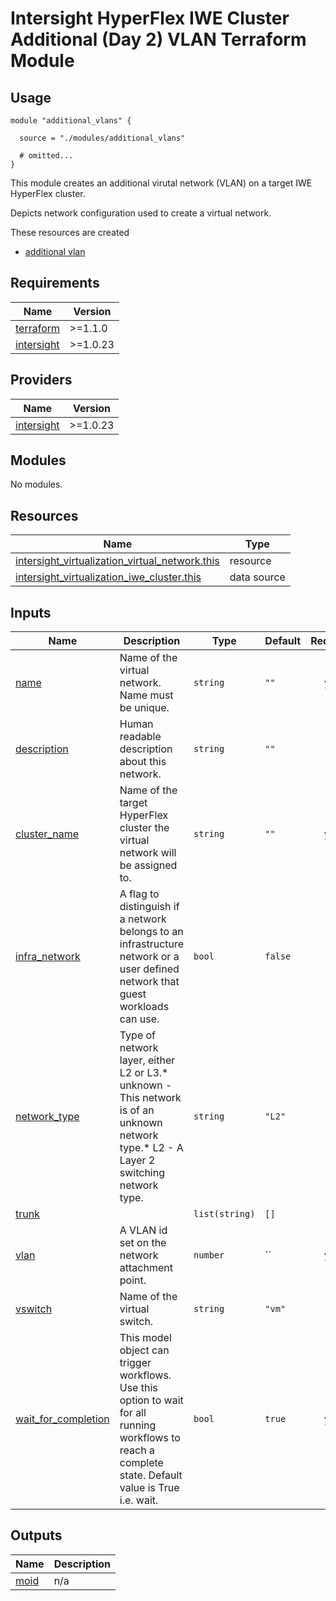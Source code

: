 # Intersight HyperFlex IWE Cluster Additional (Day 2) VLAN Terraform Module

## Usage

```hcl
module "additional_vlans" {

  source = "./modules/additional_vlans"

  # omitted...
}
```

This module creates an additional virutal network (VLAN) on a target IWE HyperFlex cluster.  

Depicts network configuration used to create a virtual network.

These resources are created
* [additional vlan](https://registry.terraform.io/providers/CiscoDevNet/intersight/latest/docs/resources/virtualization_virtual_network)

<!-- BEGINNING OF PRE-COMMIT-TERRAFORM DOCS HOOK -->
## Requirements

| Name | Version |
|------|---------|
| <a name="requirement_terraform"></a> [terraform](#requirement\_terraform) | >=1.1.0 |
| <a name="requirement_intersight"></a> [intersight](#requirement\_intersight) | >=1.0.23 |

## Providers

| Name | Version |
|------|---------|
| <a name="provider_intersight"></a> [intersight](#provider\_intersight) | >=1.0.23 |

## Modules

No modules.

## Resources

| Name | Type |
|------|------|
| [intersight_virtualization_virtual_network.this](https://registry.terraform.io/providers/CiscoDevNet/intersight/latest/docs/resources/virtualization_virtual_network) | resource |
| [intersight_virtualization_iwe_cluster.this](https://registry.terraform.io/providers/CiscoDevNet/intersight/latest/docs/data-sources/virtualization_iwe_cluster) | data source |

## Inputs

| Name | Description | Type | Default | Required |
|------|-------------|------|---------|:--------:|
| <a name="input_name"></a> [name](#input\_name) | Name of the virtual network. Name must be unique. | `string` | `""` | yes |
| <a name="input_description"></a> [description](#input\_description) | Human readable description about this network. | `string` | `""` | no |
| <a name="input_cluster_name"></a> [cluster\_name](#input\_cluster\_name) | Name of the target HyperFlex cluster the virtual network will be assigned to. | `string` | `""` | yes |
| <a name="input_infra_network"></a> [infra\_network](#input\_infra\_network) | A flag to distinguish if a network belongs to an infrastructure network or a user defined network that guest workloads can use. | `bool` | `false` | no |
| <a name="input_network_type"></a> [network\_type](#input\_network\_type) | Type of network layer, either L2 or L3.* unknown - This network is of an unknown network type.* L2 - A Layer 2 switching network type. | `string` | `"L2"` | no |
| <a name="input_trunk"></a> [trunk](#input\_trunk) |  | `list(string)` | `[]` | no |
| <a name="input_vlan_id"></a> [vlan](#input\_vlan\_id) | A VLAN id set on the network attachment point. | `number` | `` | yes |
| <a name="input_vswitch"></a> [vswitch](#input\_vswitch) | Name of the virtual switch. | `string` | `"vm"` | no |
| <a name="input_wait_for_completion"></a> [wait\_for\_completion](#input\_wait\_for\_completion) | This model object can trigger workflows. Use this option to wait for all running workflows to reach a complete state. Default value is True i.e. wait. | `bool` | `true` | yes |

## Outputs

| Name | Description |
|------|-------------|
| <a name="output_moid"></a> [moid](#output\_moid) | n/a |
<!-- END OF PRE-COMMIT-TERRAFORM DOCS HOOK -->
